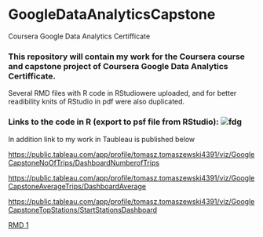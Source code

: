 # GoogleDataAnalyticsCapstone
Coursera Google Data Analytics Certifficate

### This repository will contain my work for the Coursera course and capstone project of Coursera Google Data Analytics Certifficate.
Several RMD files with R code in RStudiowere uploaded, and for better readibility knits of RStudio in pdf were also duplicated.<br>

### Links to the code in R (export to psf file from RStudio): ![fdg](https://www.google.com/imgres?imgurl=https%3A%2F%2Fwww.rstudio.com%2Fwp-content%2Fuploads%2F2018%2F10%2FRStudio-Logo-Flat.png&imgrefurl=https%3A%2F%2Fwww.rstudio.com%2Fabout%2Flogos%2F&tbnid=D3NscTpijpzW_M&vet=12ahUKEwia4b3M6eD1AhWuwQIHHWc_DfYQMygAegUIARC8AQ..i&docid=5Fx4wIzHt0GmGM&w=3534&h=1241&itg=1&q=rstudio%20logo&ved=2ahUKEwia4b3M6eD1AhWuwQIHHWc_DfYQMygAegUIARC8AQ)




In addition link to my work in Taubleau is published below


https://public.tableau.com/app/profile/tomasz.tomaszewski4391/viz/GoogleCapstoneNoOfTrips/DashboardNumberofTrips

https://public.tableau.com/app/profile/tomasz.tomaszewski4391/viz/GoogleCapstoneAverageTrips/DashboardAverage

https://public.tableau.com/app/profile/tomasz.tomaszewski4391/viz/GoogleCapstoneTopStations/StartStationsDashboard


[RMD 1](GoogleCapstoneTT_Part1_CreateRawDataframe.pdf)
